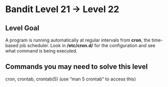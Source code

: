 Bandit Level 21 &rarr; Level 22
===============================

Level Goal
----------

A program is running automatically at regular intervals from **cron**,
the time-based job scheduler. Look in **/etc/cron.d/** for the
configuration and see what command is being executed.

Commands you may need to solve this level
-----------------------------------------

cron, crontab, crontab(5) (use “man 5 crontab” to access this)
